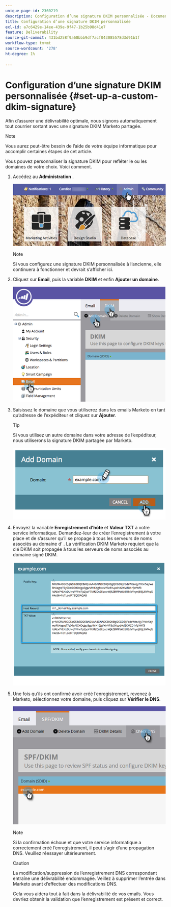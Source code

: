 ```yaml
---
unique-page-id: 2360219
description: Configuration d’une signature DKIM personnalisée - Documents Marketo - Documentation du produit
title: Configuration d’une signature DKIM personnalisée
exl-id: a7c6429e-14ee-439e-9f47-1b25b98d41e7
feature: Deliverability
source-git-commit: 431bd258f9a68bbb9df7acf043085578d3d91b1f
workflow-type: tm+mt
source-wordcount: '278'
ht-degree: 1%

---
```


# Configuration d’une signature DKIM personnalisée {#set-up-a-custom-dkim-signature}

Afin d’assurer une délivrabilité optimale, nous signons automatiquement tout courrier sortant avec une signature DKIM Marketo partagée.

>[!NOTE]
>
>Vous aurez peut-être besoin de l’aide de votre équipe informatique pour accomplir certaines étapes de cet article.

Vous pouvez personnaliser la signature DKIM pour refléter le ou les domaines de votre choix. Voici comment.

1. Accédez au **Administration** .

   ![](assets/adminhand.png)

   >[!NOTE]
   >
   >Si vous configurez une signature DKIM personnalisée à l’ancienne, elle continuera à fonctionner et devrait s’afficher ici.

1. Cliquez sur **Email**, puis la variable **DKIM** et enfin **Ajouter un domaine**.

   ![](assets/image2014-9-18-15-3a39-3a30.png)

1. Saisissez le domaine que vous utiliserez dans les emails Marketo en tant qu’adresse de l’expéditeur et cliquez sur **Ajouter**.

   >[!TIP]
   >
   >Si vous utilisez un autre domaine dans votre adresse de l’expéditeur, nous utiliserons la signature DKIM partagée par Marketo.

   ![](assets/image2014-9-18-15-3a40-3a28.png)

1. Envoyez la variable **Enregistrement d’hôte** et **Valeur TXT** à votre service informatique. Demandez-leur de créer l’enregistrement à votre place et de s’assurer qu’il se propage à tous les serveurs de noms associés au domaine d’ . La vérification DKIM Marketo requiert que la clé DKIM soit propagée à tous les serveurs de noms associés au domaine signé DKIM.

   ![](assets/image2014-9-18-15-3a40-3a44.png)

1. Une fois qu’ils ont confirmé avoir créé l’enregistrement, revenez à Marketo, sélectionnez votre domaine, puis cliquez sur **Vérifier le DNS**.

   ![](assets/check.png)

   >[!NOTE]
   >
   >Si la confirmation échoue et que votre service informatique a correctement créé l’enregistrement, il peut s’agir d’une propagation DNS. Veuillez réessayer ultérieurement.

   >[!CAUTION]
   >
   >La modification/suppression de l’enregistrement DNS correspondant entraîne une délivrabilité endommagée. Veillez à supprimer l’entrée dans Marketo avant d’effectuer des modifications DNS.

   Cela vous aidera tout à fait dans la délivrabilité de vos emails. Vous devriez obtenir la validation que l’enregistrement est présent et correct.
